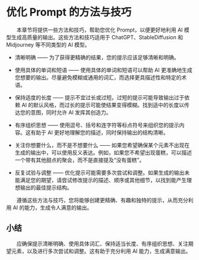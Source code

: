 # 优化 Prompt 的方法与技巧<Badge type="tip" text="阅读时长 8-12 分钟" />

&emsp;&emsp;本章节将提供一些方法和技巧，帮助您优化 Prompt，以便更好地利用 AI 模型生成高质量的输出。这些方法和技巧适用于 ChatGPT、StableDiffusion 和 Midjourney 等不同类型的 AI 模型。

- 清晰明确 —— 为了获得更精确的结果，您的提示应该足够清晰和明确。

- 使用具体的单词和短语 —— 使用具体的单词和短语可以帮助 AI 更准确地生成您想要的输出。尽量避免模糊或通用的词汇，而选择更具描述性和特定的术语。

- 保持适度的长度 —— 提示不宜过长或过短。过短的提示可能导致输出过于依赖 AI 的默认风格，而过长的提示可能使结果变得模糊。找到适中的长度以传达您的意图，同时允许 AI 发挥其创造力。

- 有序组织思想 —— 使用逗号、括号和连字符等标点符号来组织您的提示内容。这有助于 AI 更好地理解您的描述，同时保持输出的结构清晰。

- 关注你想要什么，而不是不想要什么 —— 如果您希望确保某个元素不出现在生成的输出中，可以使用反义表达。例如，如果您不希望出现蛋糕，可以描述一个带有其他甜点的聚会，而不是直接提及“没有蛋糕”。

- 反复试验与调整 —— 优化提示可能需要多次尝试和调整。如果生成的输出未能满足您的期望，请尝试修改提示的描述、顺序或其他细节，以找到能产生理想输出的最佳提示结构。

&emsp;&emsp;遵循这些方法与技巧，您将能够创建更精确、有趣和独特的提示，从而充分利用 AI 的能力，生成令人满意的输出。

## 小结

&emsp;&emsp;应确保提示清晰明确、使用具体词汇、保持适当长度、有序组织思想、关注期望元素，以及进行多次尝试和调整。这有助于充分利用 AI 能力，生成满意输出。
